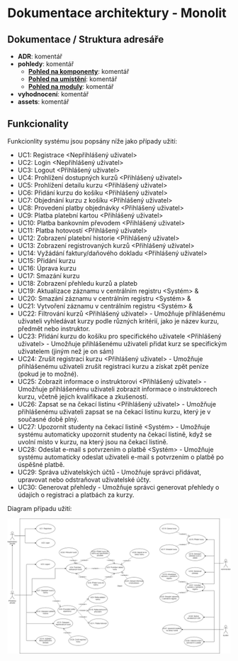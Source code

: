 # Dokumentace architektury - Monolit

## Dokumentace / Struktura adresáře

- **ADR**: komentář
- **pohledy**: komentář
    - [**Pohled na komponenty**](./pohledy/komponenty): komentář
    - [**Pohled na umístění**](./pohledy/umístění): komentář
    - [**Pohled na moduly**](./pohledy/moduly): komentář
- **vyhodnocení**: komentář
- **assets**: komentář



## Funkcionality

Funkcionlity systému jsou popsány níže jako případy užití:

- UC1: Registrace <Nepřihlášený uživatel>
- UC2: Login <Nepřihlášený uživatel>
- UC3: Logout <Přihlášený uživatel>
- UC4: Prohlížení dostupných kurzů <Přihlášený uživatel>
- UC5: Prohlížení detailu kurzu <Přihlášený uživatel>
- UC6: Přidání kurzu do košíku <Přihlášený uživatel>
- UC7: Objednání kurzu z košíku <Přihlášený uživatel>
- UC8: Provedení platby objednávky <Přihlášený uživatel>
- UC9: Platba platební kartou <Přihlášený uživatel>
- UC10: Platba bankovním převodem <Přihlášený uživatel>
- UC11: Platba hotovostí <Přihlášený uživatel>
- UC12: Zobrazení platební historie <Přihlášený uživatel>
- UC13: Zobrazení registrovaných kurzů <Přihlášený uživatel>
- UC14: Vyžádání faktury/daňového dokladu <Přihlášený uživatel>
- UC15: Přidání kurzu <Administrator>
- UC16: Úprava kurzu <Administrator>
- UC17: Smazání kurzu <Administrator>
- UC18: Zobrazení přehledu kurzů a plateb <Administrator>
- UC19: Aktualizace záznamu v centrálním registru <Systém> & <Administrator>
- UC20: Smazání záznamu v centrálním registru <Systém> & <Administrator>
- UC21: Vytvoření záznamu v centrálním registru <Systém> & <Administrator>
- UC22: Filtrování kurzů <Přihlášený uživatel> - Umožňuje přihlášenému uživateli vyhledávat kurzy podle různých kritérií, jako je název kurzu, předmět nebo instruktor.
- UC23: Přidání kurzu do košíku pro specifického uživatele <Přihlášený uživatel> - Umožňuje přihlášenému uživateli přidat kurz se specifickým uživatelem (jiným než je on sám)
- UC24: Zrušit registraci kurzu <Přihlášený uživatel> - Umožňuje přihlášenému uživateli zrušit registraci kurzu a získat zpět peníze (pokud je to možné).
- UC25: Zobrazit informace o instruktorovi <Přihlášený uživatel> - Umožňuje přihlášenému uživateli zobrazit informace o instruktorech kurzu, včetně jejich kvalifikace a zkušeností.
- UC26: Zapsat se na čekací listinu <Přihlášený uživatel> - Umožňuje přihlášenému uživateli zapsat se na čekací listinu kurzu, který je v současné době plný.
- UC27: Upozornit studenty na čekací listině <Systém> - Umožňuje systému automaticky upozornit studenty na čekací listině, když se uvolní místo v kurzu, na který jsou na čekací listině.
- UC28: Odeslat e-mail s potvrzením o platbě <Systém> - Umožňuje systému automaticky odeslat uživateli e-mail s potvrzením o platbě po úspěšné platbě.
- UC29: Správa uživatelských účtů <Administrator> - Umožňuje správci přidávat, upravovat nebo odstraňovat uživatelské účty.
- UC30: Generovat přehledy <Administrator> - Umožňuje správci generovat přehledy o údajích o registraci a platbách za kurzy.

Diagram případu užití:

![use-case](https://github.com/michaelslavev/4IT575-seminarni-prace/blob/6f188c57ca5e7a84bcbd6ea0310543fdd197a59b/SOA/assets/diagram-use-case.png "Diagram případů užití")

